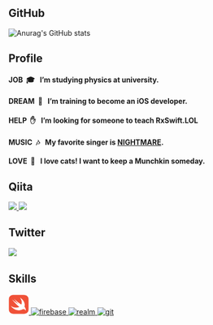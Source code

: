 
## GitHub

![Anurag's GitHub stats](https://github-readme-stats.vercel.app/api?username=0429oonishi&show_icons=true&theme=synthwave)

## Profile

#### JOB&nbsp; 🎓&nbsp;&nbsp; I’m studying physics at university.
#### DREAM&nbsp; 🍎&nbsp;&nbsp; I’m training to become an iOS developer.
#### HELP&nbsp; ✋&nbsp;&nbsp; I’m looking for someone to teach RxSwift.LOL
#### MUSIC&nbsp; 🎶&nbsp;&nbsp; My favorite singer is [NIGHTMARE](https://www.nightmare-web.com/pc/).
#### LOVE&nbsp; 💖&nbsp;&nbsp; I love cats! I want to keep a Munchkin someday.

## Qiita

<p align="left"> 
  <a href="http://qiita.com/REON">
    <img height="25" src="https://qiita-badge.apiapi.app/s/REON/posts.svg" />
  </a>
  <a href="http://qiita.com/REON">
    <img height="25" src="https://qiita-badge.apiapi.app/s/REON/contributions.svg" />
  </a>
</p>

## Twitter

<p align="left"> 
  <a href="http://twitter.com/swift_apple_jp">
    <img height="25" src="https://img.shields.io/twitter/follow/swift_apple_jp?label=Twitter&logo=twitter&style=flat" />
  </a>
</p>

## Skills

<p align="left">
<a href="https://developer.apple.com/swift/" target="_blank"> <img src="https://raw.githubusercontent.com/devicons/devicon/master/icons/swift/swift-original.svg" alt="swift" width="40" height="40"/> </a> <a href="https://firebase.google.com/" target="_blank"> <img src="https://www.vectorlogo.zone/logos/firebase/firebase-icon.svg" alt="firebase" width="40" height="40"/> </a> <a href="https://realm.io/" target="_blank"> <img src="https://raw.githubusercontent.com/bestofjs/bestofjs-webui/8665e8c267a0215f3159df28b33c365198101df5/public/logos/realm.svg" alt="realm" width="40" height="40"/> </a> <a href="https://git-scm.com/" target="_blank"> <img src="https://www.vectorlogo.zone/logos/git-scm/git-scm-icon.svg" alt="git" width="40" height="40"/> </a> </p>
